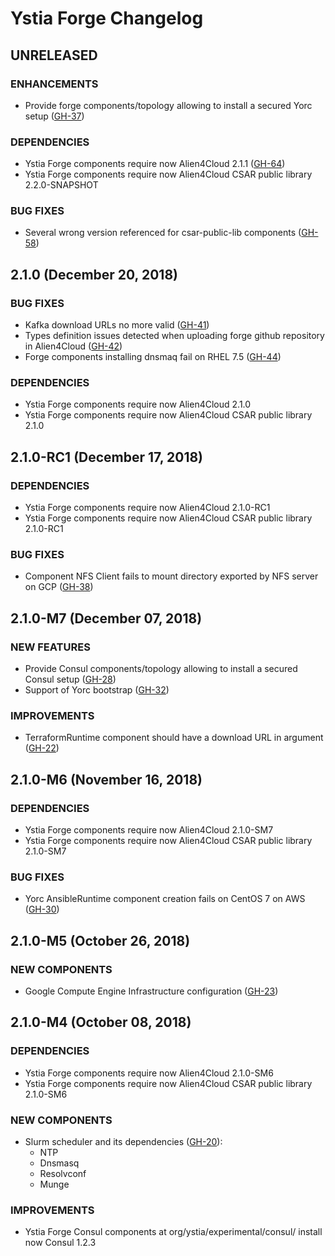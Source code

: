 # Ystia Forge Changelog

## UNRELEASED

### ENHANCEMENTS

* Provide forge components/topology allowing to install a secured Yorc setup ([GH-37](https://github.com/ystia/forge/issues/37))

### DEPENDENCIES

* Ystia Forge components require now Alien4Cloud 2.1.1 ([GH-64](https://github.com/ystia/forge/issues/64))
* Ystia Forge components require now Alien4Cloud CSAR public library 2.2.0-SNAPSHOT

### BUG FIXES

* Several wrong version referenced for csar-public-lib components ([GH-58](https://github.com/ystia/forge/issues/58))


## 2.1.0 (December 20, 2018)

### BUG FIXES

* Kafka download URLs no more valid ([GH-41](https://github.com/ystia/forge/issues/41))
* Types definition issues detected when uploading forge github repository in Alien4Cloud ([GH-42](https://github.com/ystia/forge/issues/42))
* Forge components installing dnsmaq fail on RHEL 7.5  ([GH-44](https://github.com/ystia/forge/issues/44))

### DEPENDENCIES

* Ystia Forge components require now Alien4Cloud 2.1.0
* Ystia Forge components require now Alien4Cloud CSAR public library 2.1.0


## 2.1.0-RC1 (December 17, 2018)

### DEPENDENCIES

* Ystia Forge components require now Alien4Cloud 2.1.0-RC1
* Ystia Forge components require now Alien4Cloud CSAR public library 2.1.0-RC1

### BUG FIXES

* Component NFS Client fails to mount directory exported by NFS server on GCP ([GH-38](https://github.com/ystia/forge/issues/38))

## 2.1.0-M7 (December 07, 2018)

### NEW FEATURES

* Provide Consul components/topology allowing to install a secured Consul setup ([GH-28](https://github.com/ystia/forge/issues/28))
* Support of Yorc bootstrap ([GH-32](https://github.com/ystia/forge/issues/32))

### IMPROVEMENTS

* TerraformRuntime component should have a download URL in argument ([GH-22](https://github.com/ystia/forge/issues/22))

## 2.1.0-M6 (November 16, 2018)

### DEPENDENCIES

* Ystia Forge components require now Alien4Cloud 2.1.0-SM7
* Ystia Forge components require now Alien4Cloud CSAR public library 2.1.0-SM7

### BUG FIXES

* Yorc AnsibleRuntime component creation fails on CentOS 7 on AWS ([GH-30](https://github.com/ystia/forge/issues/30))


## 2.1.0-M5 (October 26, 2018)

### NEW COMPONENTS

* Google Compute Engine Infrastructure configuration ([GH-23](https://github.com/ystia/forge/issues/23))

## 2.1.0-M4 (October 08, 2018)

### DEPENDENCIES

* Ystia Forge components require now Alien4Cloud 2.1.0-SM6
* Ystia Forge components require now Alien4Cloud CSAR public library 2.1.0-SM6

### NEW COMPONENTS

* Slurm scheduler and its dependencies ([GH-20](https://github.com/ystia/forge/issues/20)):
  * NTP
  * Dnsmasq
  * Resolvconf
  * Munge

### IMPROVEMENTS

* Ystia Forge Consul components at org/ystia/experimental/consul/ install now Consul 1.2.3
